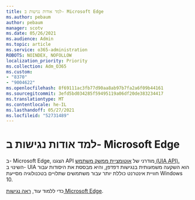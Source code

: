 ```yaml
---
title: למד אודות נגישות ב- Microsoft Edge
ms.author: pebaum
author: pebaum
manager: scotv
ms.date: 05/26/2021
ms.audience: Admin
ms.topic: article
ms.service: o365-administration
ROBOTS: NOINDEX, NOFOLLOW
localization_priority: Priority
ms.collection: Adm_O365
ms.custom:
- "8370"
- "9004622"
ms.openlocfilehash: 8f69111ac3fb77d90aa8ab97b7fa2a6f09b44161
ms.sourcegitcommit: 3efd5bd034285f59495119a06df20de383234417
ms.translationtype: MT
ms.contentlocale: he-IL
ms.lasthandoff: 05/27/2021
ms.locfileid: "52731489"
---
```

# <a name="learn-about-accessibility-in-microsoft-edge"></a>למד אודות נגישות ב- Microsoft Edge

ב- Microsoft Edge, הצגנו API מודרני של [אוטומציית ממשק משתמש (UIA API).](https://go.microsoft.com/fwlink/?linkid=2153423) השינוי ב- UIA הוא השקעה משמעותית בנגישות דפדפן, והיא מבססת את היסודות עבור חוויית אינטרנט כוללת יותר עבור משתמשים שתלויים בטכנולוגיה מסייעת Windows 10. 

כדי ללמוד עוד, [ראה נגישות Microsoft Edge](https://go.microsoft.com/fwlink/?linkid=2153512).
